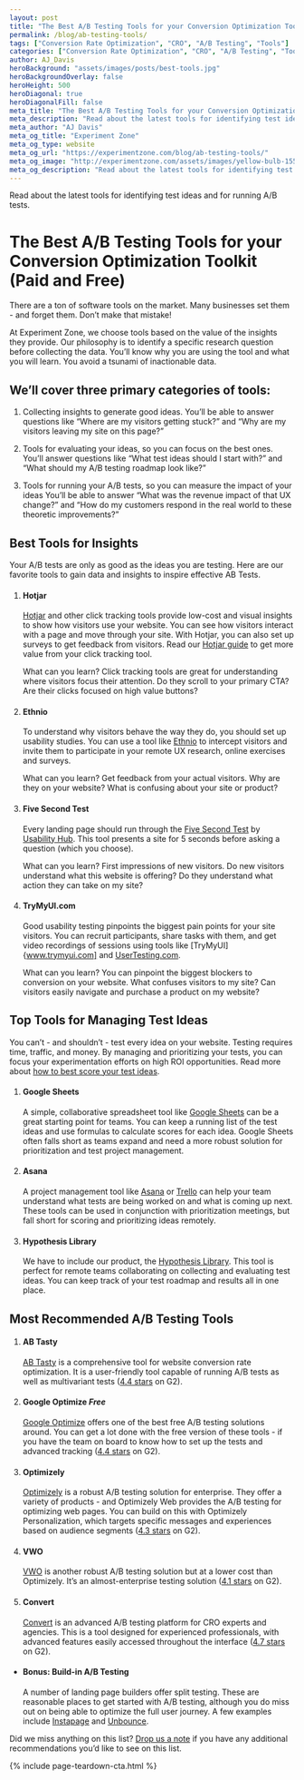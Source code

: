 ```yaml
---
layout: post
title: "The Best A/B Testing Tools for your Conversion Optimization Toolkit (Paid and Free)"
permalink: /blog/ab-testing-tools/
tags: ["Conversion Rate Optimization", "CRO", "A/B Testing", "Tools"]
categories: ["Conversion Rate Optimization", "CRO", "A/B Testing", "Tools"]
author: AJ_Davis
heroBackground: "assets/images/posts/best-tools.jpg"
heroBackgroundOverlay: false
heroHeight: 500
heroDiagonal: true
heroDiagonalFill: false
meta_title: "The Best A/B Testing Tools for your Conversion Optimization Toolkit (Paid and Free)"
meta_description: "Read about the latest tools for identifying test ideas and for running A/B tests."
meta_author: "AJ Davis"
meta_og_title: "Experiment Zone"
meta_og_type: website
meta_og_url: "https://experimentzone.com/blog/ab-testing-tools/"
meta_og_image: "http://experimentzone.com/assets/images/yellow-bulb-1556704.jpg"
meta_og_description: "Read about the latest tools for identifying test ideas and for running A/B tests."
---
```


Read about the latest tools for identifying test ideas and for running A/B tests.

# The Best A/B Testing Tools for your Conversion Optimization Toolkit (Paid and Free)

There are a ton of software tools on the market. Many businesses set them - and forget them. Don’t make that mistake!

At Experiment Zone, we choose tools based on the value of the insights they provide. Our philosophy is to identify a specific research question before collecting the data. You’ll know why you are using the tool and what you will learn. You avoid a tsunami of inactionable data.

## We’ll cover three primary categories of tools:

1. Collecting insights to generate good ideas.
   You’ll be able to answer questions like “Where are my visitors getting stuck?” and “Why are my visitors leaving my site on this page?”

2. Tools for evaluating your ideas, so you can focus on the best ones.
   You’ll answer questions like “What test ideas should I start with?” and “What should my A/B testing roadmap look like?”
3. Tools for running your A/B tests, so you can measure the impact of your ideas
   You’ll be able to answer “What was the revenue impact of that UX change?” and “How do my customers respond in the real world to these theoretic improvements?”

## Best Tools for Insights

Your A/B tests are only as good as the ideas you are testing. Here are our favorite tools to gain data and insights to inspire effective AB Tests.

1. #### Hotjar

   [Hotjar](https://www.hotjar.com/) and other click tracking tools provide low-cost and visual insights to show how visitors use your website. You can see how visitors interact with a page and move through your site. With Hotjar, you can also set up surveys to get feedback from visitors. Read our [Hotjar guide](https://experimentzone.com/blog/maximizing-hotjar-data/) to get more value from your click tracking tool.

   What can you learn? Click tracking tools are great for understanding where visitors focus their attention. Do they scroll to your primary CTA? Are their clicks focused on high value buttons?

2. #### Ethnio

   To understand why visitors behave the way they do, you should set up usability studies. You can use a tool like [Ethnio](https://ethn.io/) to intercept visitors and invite them to participate in your remote UX research, online exercises and surveys.

   What can you learn? Get feedback from your actual visitors. Why are they on your website? What is confusing about your site or product?

3. #### Five Second Test

   Every landing page should run through the [Five Second Test](https://fivesecondtest.com/) by [Usability Hub](https://usabilityhub.com/). This tool presents a site for 5 seconds before asking a question (which you choose).

   What can you learn?
   First impressions of new visitors. Do new visitors understand what this website is offering? Do they understand what action they can take on my site?

4. #### TryMyUI.com

   Good usability testing pinpoints the biggest pain points for your site visitors. You can recruit participants, share tasks with them, and get video recordings of sessions using tools like [TryMyUI]{www.trymyui.com] and [UserTesting.com](www.usertesting.com).

   What can you learn? You can pinpoint the biggest blockers to conversion on your website. What confuses visitors to my site? Can visitors easily navigate and purchase a product on my website?

## Top Tools for Managing Test Ideas

You can’t - and shouldn’t - test every idea on your website. Testing requires time, traffic, and money. By managing and prioritizing your tests, you can focus your experimentation efforts on high ROI opportunities. Read more about [how to best score your test ideas](https://experimentzone.com/blog/6-best-split-test-scoring-models).

1. #### Google Sheets

   A simple, collaborative spreadsheet tool like [Google Sheets](http://sheets.google.com/) can be a great starting point for teams. You can keep a running list of the test ideas and use formulas to calculate scores for each idea. Google Sheets often falls short as teams expand and need a more robust solution for prioritization and test project management.

2. #### Asana

   A project management tool like [Asana](www.asana.com) or [Trello](www.trello.com) can help your team understand what tests are being worked on and what is coming up next. These tools can be used in conjunction with prioritization meetings, but fall short for scoring and prioritizing ideas remotely.

3. #### Hypothesis Library

   We have to include our product, the [Hypothesis Library](www.hypothesislibrary.com). This tool is perfect for remote teams collaborating on collecting and evaluating test ideas. You can keep track of your test roadmap and results all in one place.

## Most Recommended A/B Testing Tools

1. #### AB Tasty

   [AB Tasty](https://www.abtasty.com/) is a comprehensive tool for website conversion rate optimization. It is a user-friendly tool capable of running A/B tests as well as multivariant tests ([4.4 stars](https://www.g2.com/products/ab-tasty/reviews) on G2).

2. #### Google Optimize _Free_

   [Google Optimize](www.google.com/optimize) offers one of the best free A/B testing solutions around. You can get a lot done with the free version of these tools - if you have the team on board to know how to set up the tests and advanced tracking ([4.4 stars](https://www.g2.com/products/google-optimize/reviews) on G2).

3. #### Optimizely

   [Optimizely](www.optimizely.com) is a robust A/B testing solution for enterprise. They offer a variety of products - and Optimizely Web provides the A/B testing for optimizing web pages. You can build on this with Optimizely Personalization, which targets specific messages and experiences based on audience segments ([4.3 stars](https://www.g2.com/products/optimizely/reviews) on G2).

4. #### VWO

   [VWO](www.vwo.com) is another robust A/B testing solution but at a lower cost than Optimizely. It’s an almost-enterprise testing solution ([4.1 stars](https://www.g2.com/products/wingify-vwo-testing/reviews) on G2).

5. #### Convert

   [Convert](www.convert.com) is an advanced A/B testing platform for CRO experts and agencies. This is a tool designed for experienced professionals, with advanced features easily accessed throughout the interface ([4.7 stars](https://www.g2.com/products/convert-experiences/reviews) on G2).

- #### Bonus: Build-in A/B Testing

  A number of landing page builders offer split testing. These are reasonable places to get started with A/B testing, although you do miss out on being able to optimize the full user journey. A few examples include [Instapage](www.instapage.com) and [Unbounce](www.unbounce.com).

Did we miss anything on this list? [Drop us a note](https://experimentzone.com/contact/) if you have any additional recommendations you’d like to see on this list.

{% include page-teardown-cta.html %}
